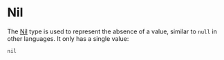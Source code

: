# Nil

The [Nil](http://crystal-lang.org/api/Nil.html) type is used to represent the absence of a value, similar to `null` in other languages. It only has a single value:

```crystal
nil
```
